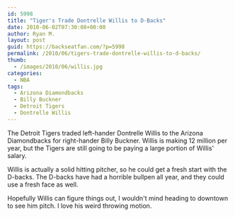 ```yaml
---
id: 5998
title: "Tiger's Trade Dontrelle Willis to D-Backs"
date: 2010-06-02T07:30:08+00:00
author: Ryan M.
layout: post
guid: https://backseatfan.com/?p=5998
permalink: /2010/06/tigers-trade-dontrelle-willis-to-d-backs/
thumb:
  - /images/2010/06/willis.jpg
categories:
  - NBA
tags:
  - Arizona Diamondbacks
  - Billy Buckner
  - Detroit Tigers
  - Dontrelle Willis
---
```


<div class="entry">
  <p>
    The Detroit Tigers traded left-hander Dontrelle Willis to the Arizona Diamondbacks for right-hander Billy Buckner. Willis is making 12 million per year, but the Tigers are still going to be paying a large portion of Willis' salary.
  </p>

  <p>
    Willis is actually a solid hitting pitcher, so he could get a fresh start with the D-backs. The D-backs have had a horrible bullpen all year, and they could use a fresh face as well.
  </p>

  <p>
    Hopefully Willis can figure things out, I wouldn't mind heading to downtown to see him pitch. I love his weird throwing motion.
  </p>
</div>
